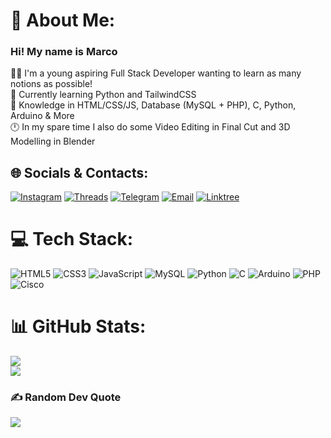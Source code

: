 # 💫 About Me:
### Hi! My name is Marco
🤵‍♂️ I'm a young aspiring Full Stack Developer wanting to learn as many notions as possible!<br>🔭 Currently learning Python and TailwindCSS<br>🧠 Knowledge in HTML/CSS/JS, Database (MySQL + PHP), C, Python, Arduino & More<br>🕛 In my spare time I also do some Video Editing in Final Cut and 3D Modelling in Blender


## 🌐 Socials & Contacts:
[![Instagram](https://img.shields.io/badge/Instagram-%23E4405F.svg?style=for-the-badge&logo=Instagram&logoColor=white)](https://instagram.com/feis._.arts) [![Threads](https://img.shields.io/badge/Threads-000000?style=for-the-badge&logo=Threads&logoColor=white)](https://www.threads.net/@feis._.arts) [![Telegram](https://img.shields.io/badge/Telegram-2CA5E0?style=for-the-badge&logo=telegram&logoColor=white)](https://t.me/Face_Or_Feis) [![Email](https://img.shields.io/badge/website-000000?style=for-the-badge&logo=About.me&logoColor=white
)](https://feiswebsite.it) [![Linktree](https://img.shields.io/badge/linktree-39E09B?style=for-the-badge&logo=linktree&logoColor=white
)](https://linktr.ee/mfeis)

# 💻 Tech Stack:
![HTML5](https://img.shields.io/badge/html5-%23E34F26.svg?style=for-the-badge&logo=html5&logoColor=white) ![CSS3](https://img.shields.io/badge/css3-%231572B6.svg?style=for-the-badge&logo=css3&logoColor=white)
![JavaScript](https://img.shields.io/badge/JavaScript-F7DF1E?style=for-the-badge&logo=javascript&logoColor=black)
![MySQL](https://img.shields.io/badge/mysql-%2300000f.svg?style=for-the-badge&logo=mysql&logoColor=white)
![Python](https://img.shields.io/badge/python-3670A0?style=for-the-badge&logo=python&logoColor=ffdd54) ![C](https://img.shields.io/badge/c-%2300599C.svg?style=for-the-badge&logo=c&logoColor=white) ![Arduino](https://img.shields.io/badge/-Arduino-00979D?style=for-the-badge&logo=Arduino&logoColor=white) ![PHP](https://img.shields.io/badge/php-%23777BB4.svg?style=for-the-badge&logo=php&logoColor=white) ![Cisco](https://img.shields.io/badge/cisco-%23049fd9.svg?style=for-the-badge&logo=cisco&logoColor=black)
# 📊 GitHub Stats:
![](https://github-readme-streak-stats.herokuapp.com/?user=mfacecchia&theme=midnight-purple&hide_border=false)<br/>
![](https://github-readme-stats.vercel.app/api/top-langs/?username=mfacecchia&theme=midnight-purple&hide_border=false&include_all_commits=true&count_private=true&layout=compact)

### ✍️ Random Dev Quote
![](https://quotes-github-readme.vercel.app/api?type=vetical&theme=tokyonight)
